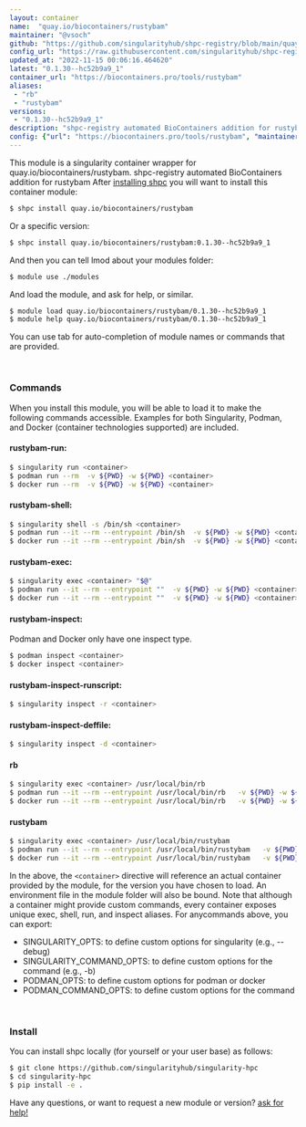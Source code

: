 ```yaml
---
layout: container
name:  "quay.io/biocontainers/rustybam"
maintainer: "@vsoch"
github: "https://github.com/singularityhub/shpc-registry/blob/main/quay.io/biocontainers/rustybam/container.yaml"
config_url: "https://raw.githubusercontent.com/singularityhub/shpc-registry/main/quay.io/biocontainers/rustybam/container.yaml"
updated_at: "2022-11-15 00:06:16.464620"
latest: "0.1.30--hc52b9a9_1"
container_url: "https://biocontainers.pro/tools/rustybam"
aliases:
 - "rb"
 - "rustybam"
versions:
 - "0.1.30--hc52b9a9_1"
description: "shpc-registry automated BioContainers addition for rustybam"
config: {"url": "https://biocontainers.pro/tools/rustybam", "maintainer": "@vsoch", "description": "shpc-registry automated BioContainers addition for rustybam", "latest": {"0.1.30--hc52b9a9_1": "sha256:e056aa9311c66cad3c2d34cda1ea4636defe9621040e764a8ebbd18573080771"}, "tags": {"0.1.30--hc52b9a9_1": "sha256:e056aa9311c66cad3c2d34cda1ea4636defe9621040e764a8ebbd18573080771"}, "docker": "quay.io/biocontainers/rustybam", "aliases": {"rb": "/usr/local/bin/rb", "rustybam": "/usr/local/bin/rustybam"}}
---
```


This module is a singularity container wrapper for quay.io/biocontainers/rustybam.
shpc-registry automated BioContainers addition for rustybam
After [installing shpc](#install) you will want to install this container module:


```bash
$ shpc install quay.io/biocontainers/rustybam
```

Or a specific version:

```bash
$ shpc install quay.io/biocontainers/rustybam:0.1.30--hc52b9a9_1
```

And then you can tell lmod about your modules folder:

```bash
$ module use ./modules
```

And load the module, and ask for help, or similar.

```bash
$ module load quay.io/biocontainers/rustybam/0.1.30--hc52b9a9_1
$ module help quay.io/biocontainers/rustybam/0.1.30--hc52b9a9_1
```

You can use tab for auto-completion of module names or commands that are provided.

<br>

### Commands

When you install this module, you will be able to load it to make the following commands accessible.
Examples for both Singularity, Podman, and Docker (container technologies supported) are included.

#### rustybam-run:

```bash
$ singularity run <container>
$ podman run --rm  -v ${PWD} -w ${PWD} <container>
$ docker run --rm  -v ${PWD} -w ${PWD} <container>
```

#### rustybam-shell:

```bash
$ singularity shell -s /bin/sh <container>
$ podman run --it --rm --entrypoint /bin/sh  -v ${PWD} -w ${PWD} <container>
$ docker run --it --rm --entrypoint /bin/sh  -v ${PWD} -w ${PWD} <container>
```

#### rustybam-exec:

```bash
$ singularity exec <container> "$@"
$ podman run --it --rm --entrypoint ""  -v ${PWD} -w ${PWD} <container> "$@"
$ docker run --it --rm --entrypoint ""  -v ${PWD} -w ${PWD} <container> "$@"
```

#### rustybam-inspect:

Podman and Docker only have one inspect type.

```bash
$ podman inspect <container>
$ docker inspect <container>
```

#### rustybam-inspect-runscript:

```bash
$ singularity inspect -r <container>
```

#### rustybam-inspect-deffile:

```bash
$ singularity inspect -d <container>
```


#### rb

```bash
$ singularity exec <container> /usr/local/bin/rb
$ podman run --it --rm --entrypoint /usr/local/bin/rb   -v ${PWD} -w ${PWD} <container> -c " $@"
$ docker run --it --rm --entrypoint /usr/local/bin/rb   -v ${PWD} -w ${PWD} <container> -c " $@"
```


#### rustybam

```bash
$ singularity exec <container> /usr/local/bin/rustybam
$ podman run --it --rm --entrypoint /usr/local/bin/rustybam   -v ${PWD} -w ${PWD} <container> -c " $@"
$ docker run --it --rm --entrypoint /usr/local/bin/rustybam   -v ${PWD} -w ${PWD} <container> -c " $@"
```



In the above, the `<container>` directive will reference an actual container provided
by the module, for the version you have chosen to load. An environment file in the
module folder will also be bound. Note that although a container
might provide custom commands, every container exposes unique exec, shell, run, and
inspect aliases. For anycommands above, you can export:

 - SINGULARITY_OPTS: to define custom options for singularity (e.g., --debug)
 - SINGULARITY_COMMAND_OPTS: to define custom options for the command (e.g., -b)
 - PODMAN_OPTS: to define custom options for podman or docker
 - PODMAN_COMMAND_OPTS: to define custom options for the command

<br>

### Install

You can install shpc locally (for yourself or your user base) as follows:

```bash
$ git clone https://github.com/singularityhub/singularity-hpc
$ cd singularity-hpc
$ pip install -e .
```

Have any questions, or want to request a new module or version? [ask for help!](https://github.com/singularityhub/singularity-hpc/issues)